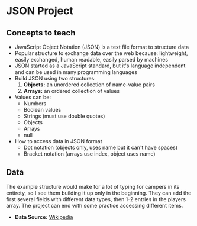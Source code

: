 # JSON Project

## Concepts to teach

- JavaScript Object Notation (JSON) is a text file format to structure data
- Popular structure to exchange data over the web because: lightweight, easily exchanged, human readable, easily parsed by machines
- JSON started as a JavaScript standard, but it's language independent and can be used in many programming languages
- Build JSON using two structures:
    1. **Objects:** an unordered collection of name-value pairs
    2. **Arrays:** an ordered collection of values
- Values can be:
    - Numbers
    - Boolean values
    - Strings (must use double quotes)
    - Objects
    - Arrays
    - null
- How to access data in JSON format
    - Dot notation (objects only, uses name but it can't have spaces)
    - Bracket notation (arrays use index, object uses name)

## Data

The example structure would make for a lot of typing for campers in its entirety, so I see them building it up only in the beginning. They can add the first several fields with different data types, then 1-2 entries in the players array. The project can end with some practice accessing different items.

- **Data Source:** [Wikipedia](https://en.wikipedia.org/wiki/1986_FIFA_World_Cup_squads#Argentina)

